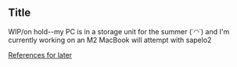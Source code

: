 ## Title
WIP/on hold--my PC is in a storage unit for the summer (˙◠˙) and I'm currently working on an M2 MacBook
will attempt with sapelo2

[References for later](https://github.com/jalombar/starsmasher/blob/master/documentation/installation.md)
